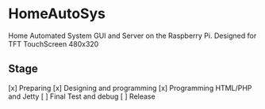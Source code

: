 # HomeAutoSys
Home Automated System GUI and Server on the Raspberry Pi. Designed for TFT TouchScreen 480x320

## Stage
[x] Preparing
[x] Designing and programming
[x] Programming HTML/PHP and Jetty
[ ] Final Test and debug
[ ] Release
